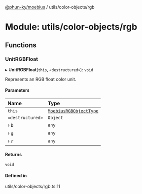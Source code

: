 [@phun-ky/moebius](../README.md) / utils/color-objects/rgb

# Module: utils/color-objects/rgb

## Functions

### UnitRGBFloat

▸ **UnitRGBFloat**(`this`, `«destructured»`): `void`

Represents an RGB float color unit.

#### Parameters

| Name | Type |
| :------ | :------ |
| `this` | [`MoebiusRGBObjectType`](types.md#moebiusrgbobjecttype) |
| `«destructured»` | `Object` |
| › `b` | `any` |
| › `g` | `any` |
| › `r` | `any` |

#### Returns

`void`

#### Defined in

utils/color-objects/rgb.ts:11
